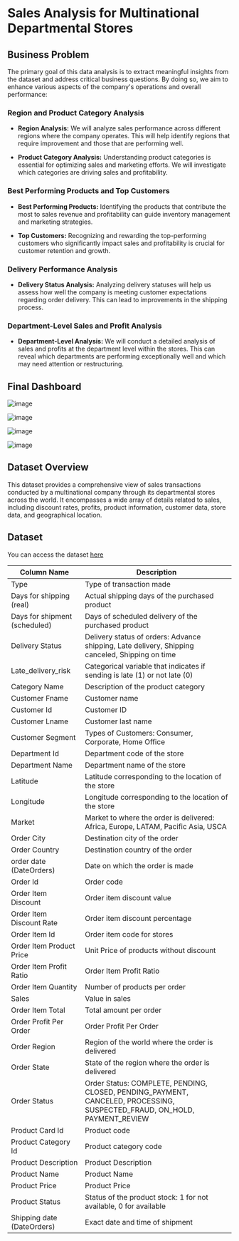 # Sales Analysis for Multinational Departmental Stores

## Business Problem

The primary goal of this data analysis is to extract meaningful insights from the dataset and address critical business questions. By doing so, we aim to enhance various aspects of the company's operations and overall performance:

### Region and Product Category Analysis

- **Region Analysis:** We will analyze sales performance across different regions where the company operates. This will help identify regions that require improvement and those that are performing well.

- **Product Category Analysis:** Understanding product categories is essential for optimizing sales and marketing efforts. We will investigate which categories are driving sales and profitability.

### Best Performing Products and Top Customers

- **Best Performing Products:** Identifying the products that contribute the most to sales revenue and profitability can guide inventory management and marketing strategies.

- **Top Customers:** Recognizing and rewarding the top-performing customers who significantly impact sales and profitability is crucial for customer retention and growth.

### Delivery Performance Analysis

- **Delivery Status Analysis:** Analyzing delivery statuses will help us assess how well the company is meeting customer expectations regarding order delivery. This can lead to improvements in the shipping process.

### Department-Level Sales and Profit Analysis

- **Department-Level Analysis:** We will conduct a detailed analysis of sales and profits at the department level within the stores. This can reveal which departments are performing exceptionally well and which may need attention or restructuring.

## Final Dashboard

![image](https://github.com/sanjanapaluri/Powerbi_Projects/assets/127730680/6e3e8cc2-63bc-41c7-9a70-559766838611)

![image](https://github.com/sanjanapaluri/Powerbi_Projects/assets/127730680/ac0c3f6d-d5d1-4e44-9607-0169d0e702cd)

![image](https://github.com/sanjanapaluri/Powerbi_Projects/assets/127730680/b824e057-ed8a-4d99-a272-ab267cd34367)

![image](https://github.com/sanjanapaluri/Powerbi_Projects/assets/127730680/fc90449d-134d-43da-aae0-4444efe3ae57)

## Dataset Overview

This dataset provides a comprehensive view of sales transactions conducted by a multinational company through its departmental stores across the world. It encompasses a wide array of details related to sales, including discount rates, profits, product information, customer data, store data, and geographical location.

## Dataset
You can access the dataset [here](https://drive.google.com/file/d/1rNK3nmroxnxiZahUlR9g0I9rZM7uW0W5/view?usp=drive_link)

| Column Name              | Description                                                                                         |
|--------------------------|-----------------------------------------------------------------------------------------------------|
| Type                     | Type of transaction made                                                                           |
| Days for shipping (real) | Actual shipping days of the purchased product                                                      |
| Days for shipment (scheduled) | Days of scheduled delivery of the purchased product                                            |
| Delivery Status          | Delivery status of orders: Advance shipping, Late delivery, Shipping canceled, Shipping on time    |
| Late_delivery_risk       | Categorical variable that indicates if sending is late (1) or not late (0)                         |
| Category Name            | Description of the product category                                                                |
| Customer Fname           | Customer name                                                                                      |
| Customer Id              | Customer ID                                                                                        |
| Customer Lname           | Customer last name                                                                                 |
| Customer Segment         | Types of Customers: Consumer, Corporate, Home Office                                               |
| Department Id            | Department code of the store                                                                       |
| Department Name          | Department name of the store                                                                       |
| Latitude                 | Latitude corresponding to the location of the store                                                |
| Longitude                | Longitude corresponding to the location of the store                                               |
| Market                   | Market to where the order is delivered: Africa, Europe, LATAM, Pacific Asia, USCA                 |
| Order City               | Destination city of the order                                                                      |
| Order Country            | Destination country of the order                                                                   |
| order date (DateOrders)  | Date on which the order is made                                                                   |
| Order Id                 | Order code                                                                                         |
| Order Item Discount      | Order item discount value                                                                          |
| Order Item Discount Rate | Order item discount percentage                                                                     |
| Order Item Id            | Order item code for stores                                                                         |
| Order Item Product Price | Unit Price of products without discount                                                            |
| Order Item Profit Ratio  | Order Item Profit Ratio                                                                            |
| Order Item Quantity      | Number of products per order                                                                       |
| Sales                    | Value in sales                                                                                     |
| Order Item Total         | Total amount per order                                                                             |
| Order Profit Per Order   | Order Profit Per Order                                                                             |
| Order Region             | Region of the world where the order is delivered                                                   |
| Order State              | State of the region where the order is delivered                                                    |
| Order Status             | Order Status: COMPLETE, PENDING, CLOSED, PENDING_PAYMENT, CANCELED, PROCESSING, SUSPECTED_FRAUD, ON_HOLD, PAYMENT_REVIEW |
| Product Card Id          | Product code                                                                                        |
| Product Category Id      | Product category code                                                                               |
| Product Description      | Product Description                                                                                |
| Product Name             | Product Name                                                                                       |
| Product Price            | Product Price                                                                                      |
| Product Status           | Status of the product stock: 1 for not available, 0 for available                                    |
| Shipping date (DateOrders)| Exact date and time of shipment                                                                   |
